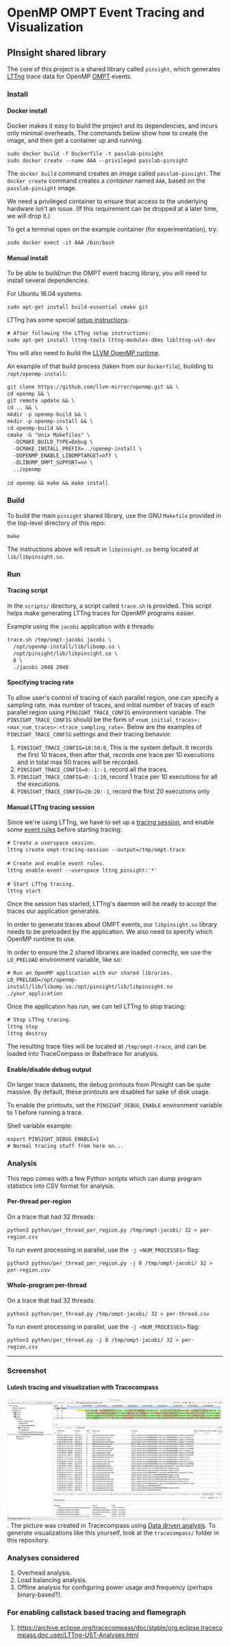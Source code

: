 # OpenMP OMPT Event Tracing and Visualization

## PInsight shared library

The core of this project is a shared library called `pinsight`, which generates [LTTng][lttng] trace data for OpenMP [OMPT][ompt] events.

   [lttng]: https://lttng.org
   [ompt]: https://www.openmp.org/wp-content/uploads/ompt-tr.pdf

### Install

#### Docker install

Docker makes it easy to build the project and its dependencies, and incurs only minimal overheads.
The commands below show how to create the image, and then get a container up and running.

    sudo docker build -f Dockerfile -t passlab-pinsight
    sudo docker create --name AAA --privileged passlab-pinsight

The `docker build` command creates an *image* called `passlab-pinsight`.
The `docker create` command creates a *container* named `AAA`, based on the `passlab-pinsight` image.

We need a privileged container to ensure that access to the underlying hardware isn't an issue.
(If this requirement can be dropped at a later time, we will drop it.)

To get a terminal open on the example container (for experimentation), try:

    sudo docker exect -it AAA /bin/bash


#### Manual install

To be able to build/run the OMPT event tracing library, you will need to install several dependencies.

For Ubuntu 16.04 systems:

    sudo apt-get install build-essential cmake git

LTTng has some special [setup instructions][lttng-install].

   [lttng-install]: https://lttng.org/docs/v2.10/#doc-installing-lttng

    # After following the LTTng setup instructions:
    sudo apt-get install lttng-tools lttng-modules-dkms liblttng-ust-dev

You will also need to build the [LLVM OpenMP runtime][llvm-openmp].

An example of that build process (taken from our `Dockerfile`), building to `/opt/openmp-install`:

    git clone https://github.com/llvm-mirror/openmp.git && \
    cd openmp && \
    git remote update && \
    cd .. && \
    mkdir -p openmp-build && \
    mkdir -p openmp-install && \
    cd openmp-build && \
    cmake -G "Unix Makefiles" \
      -DCMAKE_BUILD_TYPE=Debug \
      -DCMAKE_INSTALL_PREFIX=../openmp-install \
      -DOPENMP_ENABLE_LIBOMPTARGET=off \
      -DLIBOMP_OMPT_SUPPORT=on \
      ../openmp

    cd openmp && make && make install

   [llvm-openmp]: https://github.com/llvm-mirror/openmp


### Build

To build the main `pinsight` shared library, use the GNU `Makefile` provided in the top-level directory of this repo:

    make

The instructions above will result in `libpinsight.so` being located at `lib/libpinsight.so`.


### Run

#### Tracing script

In the `scripts/` directory, a script called `trace.sh` is provided.
This script helps make generating LTTng traces for OpenMP programs easier.

Example using the `jacobi` application with `8` threads:

    trace.sh /tmp/ompt-jacobi jacobi \
      /opt/openmp-install/lib/libomp.so \
      /opt/pinsight/lib/libpinsight.so \
      8 \
      ./jacobi 2048 2048

#### Specifying tracing rate
To allow user's control of tracing of each parallel region, one can specify a sampling rate, max number of traces, and initial number of traces of each parallel region using ``PINSIGHT_TRACE_CONFIG`` environment variable. The ``PINSIGHT_TRACE_CONFIG`` should be the form of ``<num_initial_traces>:<max_num_traces>:<trace_sampling_rate>``. Below are the examples of ``PINSIGHT_TRACE_CONFIG`` settings and their tracing behavior:
1. ``PINSIGHT_TRACE_CONFIG=10:50:8``, This is the system default. It records the first 10 traces, then after that, records one trace per 10 executions and in total max 50 traces will be recorded. 
1. ``PINSIGHT_TRACE_CONFIG=0:-1:-1``,  record all the traces. 
1. ``PINSIGHT_TRACE_CONFIG=0:-1:10``, record 1 trace per 10 executions for all the executions. 
1. ``PINSIGHT_TRACE_CONFIG=20:20:-1``, record the first 20 executions only

#### Manual LTTng tracing session

Since we're using LTTng, we have to set up a [tracing session][lttng-tracing-session], and enable some [event rules][lttng-event-rules] before starting tracing:

   [lttng-tracing-session]: https://lttng.org/docs/v2.10/#doc-tracing-session
   [lttng-event-rules]: https://lttng.org/docs/v2.10/#doc-event

    # Create a userspace session.
    lttng create ompt-tracing-session --output=/tmp/ompt-trace

    # Create and enable event rules.
    lttng enable-event --userspace lttng_pinsight:'*'

    # Start LTTng tracing.
    lttng start

Once the session has started, LTTng's daemon will be ready to accept the traces our application generates.

In order to generate traces about OMPT events, our `libpinsight.so` library needs to be preloaded by the application.
We also need to specify which OpenMP runtime to use.

In order to ensure the 2 shared libraries are loaded correctly, we use the `LD_PRELOAD` environment variable, like so:

    # Run an OpenMP application with our shared libraries.
    LD_PRELOAD=/opt/openmp-install/lib/libomp.so:/opt/pinsight/lib/libpinsight.so ./your_application

Once the application has run, we can tell LTTng to stop tracing:

    # Stop LTTng tracing.
    lttng stop
    lttng destroy

The resulting trace files will be located at `/tmp/ompt-trace`, and can be loaded into TraceCompass or Babeltrace for analysis.

#### Enable/disable debug output

On larger trace datasets, the debug printouts from PInsight can be quite massive.
By default, these printouts are disabled for sake of disk usage.

To enable the printouts, set the `PINSIGHT_DEBUG_ENABLE` environment variable to 1 before running a trace.

Shell variable example:

    export PINSIGHT_DEBUG_ENABLE=1
    # Normal tracing stuff from here on...

### Analysis

This repo comes with a few Python scripts which can dump program statistics into CSV format for analysis.

#### Per-thread per-region

On a trace that had 32 threads:

    python3 python/per_thread_per_region.py /tmp/ompt-jacobi/ 32 > per-region.csv

To run event processing in parallel, use the `-j <NUM_PROCESSES>` flag:

    python3 python/per_thread_per_region.py -j 8 /tmp/ompt-jacobi/ 32 > per-region.csv

#### Whole-program per-thread

On a trace that had 32 threads:

    python3 python/per_thread.py /tmp/ompt-jacobi/ 32 > per-thread.csv

To run event processing in parallel, use the `-j <NUM_PROCESSES>` flag:

    python3 python/per_thread.py -j 8 /tmp/ompt-jacobi/ 32 > per-region.csv


-----

### Screenshot

#### Lulesh tracing and visualization with Tracecompass
 ![Lulesh tracing and visualization with Tracecompass](doc/OMPT_LTTng_TraceCompass.png). The picture was created in Tracecompass using [Data driven analysis](
 http://archive.eclipse.org/tracecompass/doc/stable/org.eclipse.tracecompass.doc.user/Data-driven-analysis.html#Data_driven_analysis). To generate visualizations like this yourself, look at the `tracecompass/` folder in this repository.


### Analyses considered

 1. Overhead analysis.
 1. Load balancing analysis.
 1. Offline analysis for configuring power usage and frequency (perhaps binary-based?).

### For enabling callstack based tracing and flamegraph
 1. https://archive.eclipse.org/tracecompass/doc/stable/org.eclipse.tracecompass.doc.user/LTTng-UST-Analyses.html
